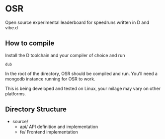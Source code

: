 # OSR
Open source experimental leaderboard for speedruns written in D and vibe.d


## How to compile
Install the D toolchain and your compiler of choice and run
```
dub
```
In the root of the directory, OSR should be compiled and run.
You'll need a mongodb instance running for OSR to work.

This is being developed and tested on Linux, your milage may vary on other platforms.


## Directory Structure
 * source/
   * api/ API definition and implementation
   * fe/ Frontend implementation